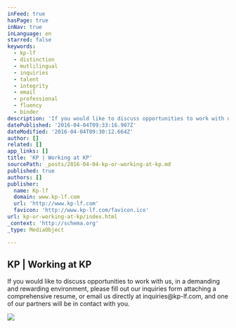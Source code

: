 ```yaml
---
inFeed: true
hasPage: true
inNav: true
inLanguage: en
starred: false
keywords:
  - kp-lf
  - distinction
  - mutlilingual
  - inquiries
  - talent
  - integrity
  - email
  - professional
  - fluency
  - binder
description: 'If you would like to discuss opportunities to work with us, in a demanding and rewarding environment, please fill out our inquiries form attaching a comprehensive resume, or email us directly at inquiries@kp-lf.com, and one of our partners will be in contact with you.'
datePublished: '2016-04-04T09:33:16.907Z'
dateModified: '2016-04-04T09:30:12.664Z'
author: []
related: []
app_links: []
title: 'KP | Working at KP'
sourcePath: _posts/2016-04-04-kp-or-working-at-kp.md
published: true
authors: []
publisher:
  name: Kp-lf
  domain: www.kp-lf.com
  url: 'http://www.kp-lf.com'
  favicon: 'http://www.kp-lf.com/favicon.ico'
url: kp-or-working-at-kp/index.html
_context: 'http://schema.org'
_type: MediaObject

---
```

<article style=""><h1>KP | Working at KP</h1><p>If you would like to discuss opportunities to work with us, in a demanding and rewarding environment, please fill out our inquiries form attaching a comprehensive resume, or email us directly at inquiries@kp-lf.com, and one of our partners will be in contact with you.</p><img src="http://www.kp-lf.com/images/logo.jpg" /></article>